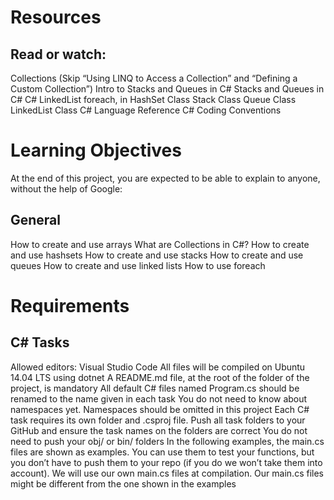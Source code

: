 # Resources
## Read or watch:

Collections (Skip “Using LINQ to Access a Collection” and “Defining a Custom Collection”)
Intro to Stacks and Queues in C#
Stacks and Queues in C#
C# LinkedList
foreach, in
HashSet Class
Stack Class
Queue Class
LinkedList Class
C# Language Reference
C# Coding Conventions


# Learning Objectives
At the end of this project, you are expected to be able to explain to anyone, without the help of Google:

## General
How to create and use arrays
What are Collections in C#?
How to create and use hashsets
How to create and use stacks
How to create and use queues
How to create and use linked lists
How to use foreach

# Requirements
## C# Tasks
Allowed editors: Visual Studio Code
All files will be compiled on Ubuntu 14.04 LTS using dotnet
A README.md file, at the root of the folder of the project, is mandatory
All default C# files named Program.cs should be renamed to the name given in each task
You do not need to know about namespaces yet. Namespaces should be omitted in this project
Each C# task requires its own folder and .csproj file. Push all task folders to your GitHub and ensure the task names on the folders are correct
You do not need to push your obj/ or bin/ folders
In the following examples, the main.cs files are shown as examples. You can use them to test your functions, but you don’t have to push them to your repo (if you do we won’t take them into account). We will use our own main.cs files at compilation. Our main.cs files might be different from the one shown in the examples
